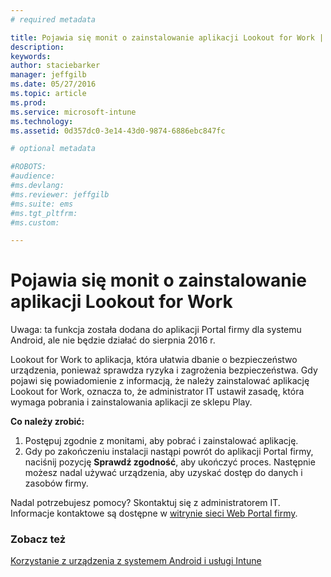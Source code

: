 ```yaml
---
# required metadata

title: Pojawia się monit o zainstalowanie aplikacji Lookout for Work | Microsoft Intune
description:
keywords:
author: staciebarker
manager: jeffgilb
ms.date: 05/27/2016
ms.topic: article
ms.prod:
ms.service: microsoft-intune
ms.technology:
ms.assetid: 0d357dc0-3e14-43d0-9874-6886ebc847fc

# optional metadata

#ROBOTS:
#audience:
#ms.devlang:
#ms.reviewer: jeffgilb
#ms.suite: ems
#ms.tgt_pltfrm:
#ms.custom:

---
```


# Pojawia się monit o zainstalowanie aplikacji Lookout for Work
Uwaga: ta funkcja została dodana do aplikacji Portal firmy dla systemu Android, ale nie będzie działać do sierpnia 2016 r. 

Lookout for Work to aplikacja, która ułatwia dbanie o bezpieczeństwo urządzenia, ponieważ sprawdza ryzyka i zagrożenia bezpieczeństwa. Gdy pojawi się powiadomienie z informacją, że należy zainstalować aplikację Lookout for Work, oznacza to, że administrator IT ustawił zasadę, która wymaga pobrania i zainstalowania aplikacji ze sklepu Play.

**Co należy zrobić:**

1.  Postępuj zgodnie z monitami, aby pobrać i zainstalować aplikację. 
2.  Gdy po zakończeniu instalacji nastąpi powrót do aplikacji Portal firmy, naciśnij pozycję **Sprawdź zgodność**, aby ukończyć proces. Następnie możesz nadal używać urządzenia, aby uzyskać dostęp do danych i zasobów firmy.

Nadal potrzebujesz pomocy? Skontaktuj się z administratorem IT. Informacje kontaktowe są dostępne w [witrynie sieci Web Portal firmy](http://portal.manage.microsoft.com).

### Zobacz też
[Korzystanie z urządzenia z systemem Android i usługi Intune](using-your-android-device-with-intune.md)


<!--HONumber=Jun16_HO2-->



